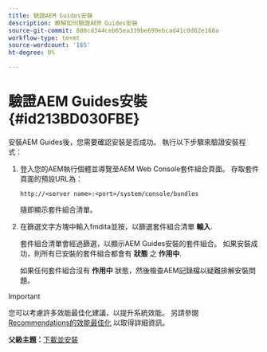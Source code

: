 ```yaml
---
title: 驗證AEM Guides安裝
description: 瞭解如何驗證AEM Guides安裝
source-git-commit: 880cd344ceb65ea339be699ebcad41c0d62e168a
workflow-type: tm+mt
source-wordcount: '165'
ht-degree: 0%

---
```


# 驗證AEM Guides安裝 {#id213BD030FBE}

安裝AEM Guides後，您需要確認安裝是否成功。 執行以下步驟來驗證安裝程式：

1. 登入您的AEM執行個體並導覽至AEM Web Console套件組合頁面。 存取套件頁面的預設URL為：

   ```http
   http://<server name>:<port>/system/console/bundles
   ```

   隨即顯示套件組合清單。

1. 在篩選文字方塊中輸入fmdita並按，以篩選套件組合清單 **輸入**.

   套件組合清單會經過篩選，以顯示AEM Guides安裝的套件組合。 如果安裝成功，則所有已安裝的套件組合都會有 **狀態** 之 **作用中**.

   如果任何套件組合沒有 **作用中** 狀態，然後檢查AEM記錄檔以疑難排解安裝問題。


>[!IMPORTANT]
>
> 您可以考慮許多效能最佳化建議，以提升系統效能。 另請參閱 [Recommendations的效能最佳化](download-install-recommend-perf-optimiz.md#) 以取得詳細資訊。

**父級主題：**[&#x200B;下載並安裝](download-install.md)
